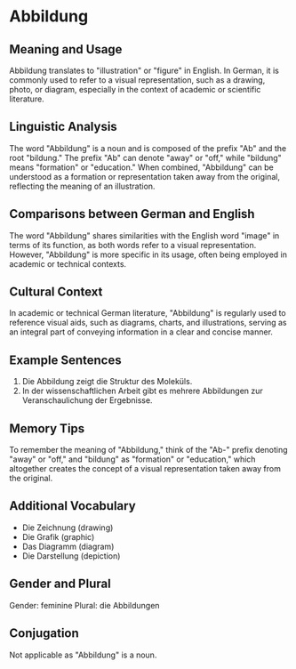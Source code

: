 # Abbildung
## Meaning and Usage
Abbildung translates to "illustration" or "figure" in English. In German, it is commonly used to refer to a visual representation, such as a drawing, photo, or diagram, especially in the context of academic or scientific literature.

## Linguistic Analysis
The word "Abbildung" is a noun and is composed of the prefix "Ab" and the root "bildung." The prefix "Ab" can denote "away" or "off," while "bildung" means "formation" or "education." When combined, "Abbildung" can be understood as a formation or representation taken away from the original, reflecting the meaning of an illustration.

## Comparisons between German and English
The word "Abbildung" shares similarities with the English word "image" in terms of its function, as both words refer to a visual representation. However, "Abbildung" is more specific in its usage, often being employed in academic or technical contexts.

## Cultural Context
In academic or technical German literature, "Abbildung" is regularly used to reference visual aids, such as diagrams, charts, and illustrations, serving as an integral part of conveying information in a clear and concise manner.

## Example Sentences
1. Die Abbildung zeigt die Struktur des Moleküls.
2. In der wissenschaftlichen Arbeit gibt es mehrere Abbildungen zur Veranschaulichung der Ergebnisse.

## Memory Tips
To remember the meaning of "Abbildung," think of the "Ab-" prefix denoting "away" or "off," and "bildung" as "formation" or "education," which altogether creates the concept of a visual representation taken away from the original.

## Additional Vocabulary
- Die Zeichnung (drawing)
- Die Grafik (graphic)
- Das Diagramm (diagram)
- Die Darstellung (depiction)

## Gender and Plural
Gender: feminine
Plural: die Abbildungen

## Conjugation
Not applicable as "Abbildung" is a noun.